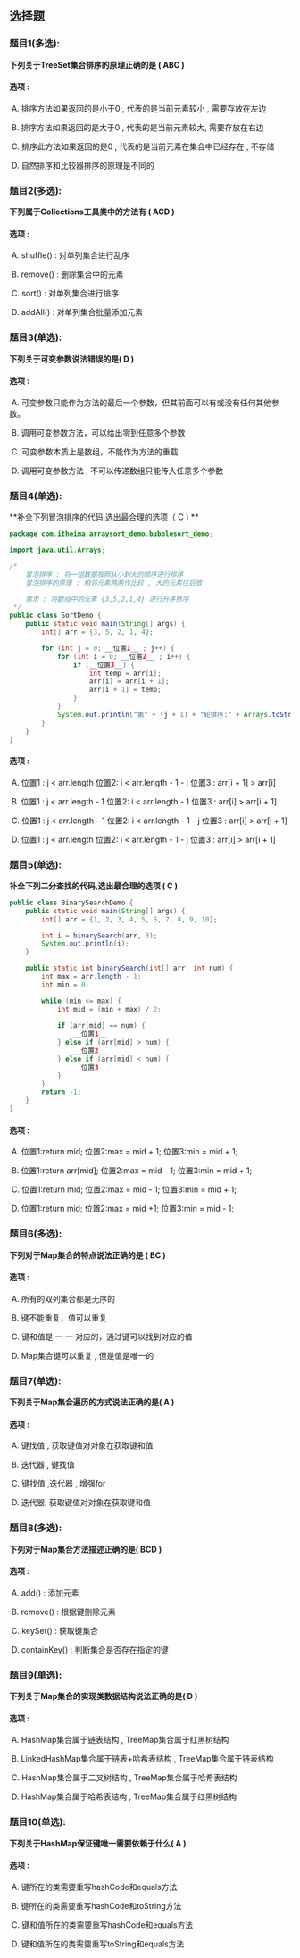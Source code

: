 ## 选择题

### 题目1(多选):

**下列关于TreeSet集合排序的原理正确的是 (  ABC  )**

#### 选项 :

​	A. 排序方法如果返回的是小于0 , 代表的是当前元素较小 , 需要存放在左边

​	B. 排序方法如果返回的是大于0 , 代表的是当前元素较大, 需要存放在右边

​	C. 排序此方法如果返回的是0 , 代表的是当前元素在集合中已经存在 , 不存储

​	D. 自然排序和比较器排序的原理是不同的



### 题目2(多选):

**下列属于Collections工具类中的方法有 ( ACD )**

#### 选项 :

​	A. shuffle()  : 对单列集合进行乱序

​	B. remove() : 删除集合中的元素

​	C. sort() : 对单列集合进行排序

​	D. addAll() : 对单列集合批量添加元素



### 题目3(单选):

**下列关于可变参数说法错误的是(  D )**

#### 选项 :

​	A. 可变参数只能作为方法的最后一个参数，但其前面可以有或没有任何其他参数。

​	B. 调用可变参数方法，可以给出零到任意多个参数

​	C. 可变参数本质上是数组，不能作为方法的重载

​	D. 调用可变参数方法 , 不可以传递数组只能传入任意多个参数



### 题目4(单选):

**补全下列冒泡排序的代码,选出最合理的选项（ C ) **

```java
package com.itheima.arraysort_demo.bubblesort_demo;

import java.util.Arrays;

/*
    冒泡排序 : 将一组数据按照从小到大的顺序进行排序
    冒泡排序的原理 : 相邻元素两两作比较 , 大的元素往后放

    需求 : 将数组中的元素 {3,5,2,1,4} 进行升序排序
 */
public class SortDemo {
    public static void main(String[] args) {
        int[] arr = {3, 5, 2, 1, 4};

        for (int j = 0; __位置1__ ; j++) {
            for (int i = 0; __位置2__ ; i++) {
                if (__位置3__) {
                    int temp = arr[i];
                    arr[i] = arr[i + 1];
                    arr[i + 1] = temp;
                }
            }
            System.out.println("第" + (j + 1) + "轮排序:" + Arrays.toString(arr));
        }
    }
}
```

#### 选项 :

​	A. 位置1 : j < arr.length          位置2: i < arr.length - 1 - j   位置3 : arr[i + 1] > arr[i]

​	B. 位置1 : j < arr.length - 1     位置2: i < arr.length - 1  	 位置3 : arr[i] > arr[i + 1]

​	C. 位置1 : j < arr.length - 1     位置2: i < arr.length - 1 - j   位置3 : arr[i] > arr[i + 1]

​	D. 位置1 : j < arr.length          位置2: i < arr.length - 1 - j   位置3 : arr[i] > arr[i + 1]



### 题目5(单选):

**补全下列二分查找的代码,选出最合理的选项 ( C  )**

```java
public class BinarySearchDemo {
    public static void main(String[] args) {
        int[] arr = {1, 2, 3, 4, 5, 6, 7, 8, 9, 10};

        int i = binarySearch(arr, 8);
        System.out.println(i);
    }

    public static int binarySearch(int[] arr, int num) {
        int max = arr.length - 1;
        int min = 0;

        while (min <= max) {
            int mid = (min + max) / 2;
            
            if (arr[mid] == num) {
               	__位置1__
            } else if (arr[mid] > num) {
                __位置2__
            } else if (arr[mid] < num) {
                __位置3__
            }
        }
        return -1;
    }
}
```

#### 选项 :

​	A. 位置1:return mid;   	 	位置2:max = mid + 1;  	位置3:min = mid + 1;

​	B. 位置1:return arr[mid];    位置2:max = mid - 1;  	 位置3:min = mid + 1;

​	C. 位置1:return mid;   	     位置2:max = mid - 1;  	 位置3:min = mid + 1;

​	D. 位置1:return mid;   	     位置2:max = mid +1; 	  位置3:min = mid - 1;



### 题目6(多选):

**下列对于Map集合的特点说法正确的是 ( BC )**

#### 选项 :

​	A. 所有的双列集合都是无序的

​	B. 键不能重复，值可以重复

​	C. 键和值是 一 一 对应的，通过键可以找到对应的值

​	D. Map集合键可以重复 , 但是值是唯一的



### 题目7(单选):

**下列关于Map集合遍历的方式说法正确的是( A )**

#### 选项 :

​	A. 键找值 , 获取键值对对象在获取键和值

​	B. 迭代器 , 键找值

​	C. 键找值 ,迭代器 , 增强for

​	D. 迭代器, 获取键值对对象在获取键和值 



### 题目8(多选):

**下列对于Map集合方法描述正确的是(  BCD )**

#### 选项 :

​	A. add() : 添加元素

​	B. remove() : 根据键删除元素

​	C. keySet() : 获取键集合

​	D. containKey() : 判断集合是否存在指定的键



### 题目9(单选):

**下列关于Map集合的实现类数据结构说法正确的是( D )**

#### 选项 :

​	A. HashMap集合属于链表结构    , TreeMap集合属于红黑树结构

​	B. LinkedHashMap集合属于链表+哈希表结构 , TreeMap集合属于链表结构

​	C. HashMap集合属于二叉树结构 , TreeMap集合属于哈希表结构

​	D. HashMap集合属于哈希表结构 , TreeMap集合属于红黑树结构



### 题目10(单选):

**下列关于HashMap保证键唯一需要依赖于什么( A )**

#### 选项 :

​	A. 键所在的类需要重写hashCode和equals方法

​	B. 键所在的类需要重写hashCode和toString方法

​	C. 键和值所在的类需要重写hashCode和equals方法

​	D. 键和值所在的类需要重写toString和equals方法

